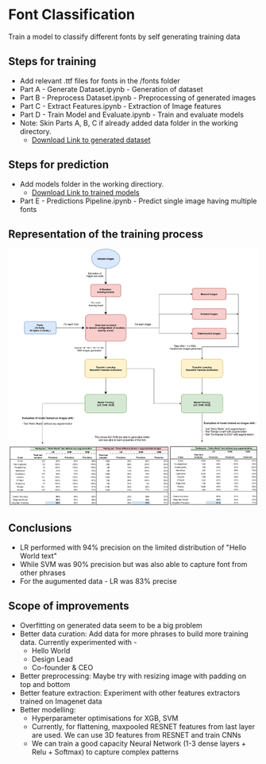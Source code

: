 # Font Classification
Train a model to classify different fonts by self generating training data

## Steps for training
- Add relevant .ttf files for fonts in the /fonts folder
- Part A - Generate Dataset.ipynb - Generation of dataset
- Part B - Preprocess Dataset.ipynb - Preprocessing of generated images
- Part C - Extract Features.ipynb - Extraction of Image features
- Part D - Train Model and Evaluate.ipynb - Train and evaluate models
- Note: Skin Parts A, B, C if already added data folder in the working directory. 
  - [Download Link to generated dataset](https://drive.google.com/file/d/1NDCik5KP3ULkeiFzXCx4qAt99ZDcWad6/view?usp=sharing)

## Steps for prediction
- Add models folder in the working directiory. 
  - [Download Link to trained models](https://drive.google.com/file/d/1n2wrDima_FFA92ixzycthichxJdaJGvv/view?usp=sharing)
- Part E - Predictions Pipeline.ipynb - Predict single image having multiple fonts

## Representation of the training process

![alt text](https://github.com/vedvasu/font-classification/blob/main/pipeline_diagram.jpg)

## Conclusions
- LR performed with 94% precision on the limited distribution of "Hello World text"
- While SVM was 90% precision but was also able to capture font from other phrases
- For the augumented data - LR was 83% precise


## Scope of improvements
- Overfitting on generated data seem to be a big problem
- Better data curation: Add data for more phrases to build more training data. Currently experimented with -
  - Hello World
  - Design Lead
  - Co-founder & CEO
- Better preprocessing: Maybe try with resizing image with padding on top and bottom
- Better feature extraction: Experiment with other features extractors trained on Imagenet data
- Better modelling:
  - Hyperparameter optimisations for XGB, SVM
  - Currently, for flattening, maxpooled RESNET features from last layer are used. We can use 3D features from RESNET and train CNNs
  - We can train a good capacity Neural Network (1-3 dense layers + Relu + Softmax) to capture complex patterns
